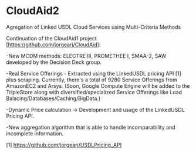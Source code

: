 CloudAid2
=========

Agregation of Linked USDL Cloud Services using Multi-Criteria Methods

Continuation of the CloudAid1 project [https://github.com/jorgearj/CloudAid]:

-New MCDM methods: ELECTRE III, PROMETHEE I, SMAA-2, SAW developed by the Decision Deck group.

-Real Service Offerings - Extracted using the LinkedUSDL pricing API [1] plus scraping. Currently, there's a total of 9280 Service Offerings from AmazonEC2 and Arsys. (Soon, Google Compute Engine will be added to the TripleStore along with diversified/specialized Service Offerings like Load Balacing/Databases/Caching/BigData.)

-Dynamic Price calculation -> Development and usage of the LinkedUSDL Pricing API.

-New aggregation algorithm that is able to handle incomparability and incomplete information. 


[1] https://github.com/jorgearj/USDLPricing_API
